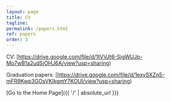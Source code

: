 ```yaml
---
layout: page
title: CV
tagline: 
permalink: /papers.html
ref: papers
order: 3
---
```


[1]: http://i.imgur.com/9I6NRUm.png
[2]: http://i.imgur.com/wWzX9uB.png


CV: [https://drive.google.com/file/d/1tVVJt6-SjgWUJp-Mo7wB1a2udSjOHJ6A/view?usp=sharing)

Graduation papers: [https://drive.google.com/file/d/1exySXZn5-mFR9Kwp3GOsVKIkgmY7KOUl/view?usp=sharing)



[Go to the Home Page]({{ '/' | absolute_url }})
